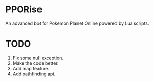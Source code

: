 # PPORise
An advanced bot for Pokemon Planet Online powered by Lua scripts.

# TODO
1) Fix some null exception.
2) Make the code better.
3) Add map feature.
4) Add pathfinding api.
